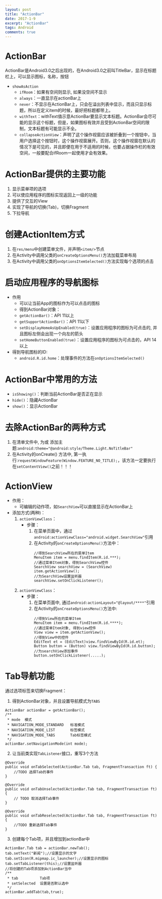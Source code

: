 ```yaml
---
layout: post
title: "ActionBar"
date: 2017-1-9
excerpt: "ActionBar"
tags: Android
comments: true
---
```


# ActionBar
ActionBar是Android3.0之后出现的，在Android3.0之前叫TitleBar，显示在标题栏上，可以显示图标，名称，按钮

- ``showAsAction``
	- ``ifRoom``：如果有空间则显示, 如果没空间不显示
	- ``always``：一直显示在actionBar上
	- ``never``：不显示在ActionBar上，只会在溢出列表中显示，而且只显示标题，所以在定义item的时候，最好把标题都带上。    
	- ``withText``：withText值示意ActionBar要显示文本标题。ActionBar会尽可能的显示这个标题，但是，如果图标有效并且受到ActionBar空间的限制，文本标题有可能显示不全。
	- ``collapseActionView``：声明了这个操作视窗应该被折叠到一个按钮中，当用户选择这个按钮时，这个操作视窗展开。否则，这个操作视窗在默认的情况下是可见的，并且即便在用于不适用的时候，也要占据操作栏的有效空间，一般要配合ifRoom一起使用才会有效果。

# ActionBar提供的主要功能
1. 显示菜单项的选项
2. 可以使应用程序的图标实现返回上一级的功能
3. 提供了交互的View
4. 实现了导航的切换(Tab)，切换Fragment
5. 下拉导航

# 创建ActionItem方式
1. 在``res/menu``中创建菜单文件，并声明``<item/>``节点
2. 在Activity中调用父类的``onCreateOptionsMenu()``方法加载菜单布局
3. 在Activity中调用父类的``onOptionsItemSelected()``方法实现每个选项的点击

# 启动应用程序的导航图标
- 作用
	- 可以让当前App的图标作为可以点击的图标
	- 得到ActionBar对象：
	- ``getActionBar()``：API 11以上
	- ``getSupportActionBar()``：API 11以下
	- ``setDisplayHomeAsUpEnabled(true)``：设置应用程序的图标为可点击的, 并且图标左侧会出现一个向左的箭头
	- ``setHomeButtonEnabled(true)``：设置应用程序的图标为可点击的，API 14以上
- 得到导航图标的ID:
	- ``android.R.id.home``：处理事件的方法在``onOptionsItemSelected()``

# ActionBar中常用的方法
- ``isShowing()``：判断当前ActionBar是否正在显示
- ``hide()``：隐藏ActionBar
- ``show()``：显示ActionBar

# 去除ActionBar的两种方式
1. 在清单文件中, 为<application/>或<activity/> 添加主题:``android:theme="@android:style/Theme.Light.NoTitleBar" ``
2. 在Activity的onCreate() 方法中, 第一执行:``requestWindowFeature(Window.FEATURE_NO_TITLE);``，该方法一定要执行在``setContentView()``之前！！！

# ActionView
- 作用：
	- 可编辑的动作项，如``SearchView``可以直接显示在ActionBar上
- 添加方式(两种)：
	1. ``actionViewClass``：
  		- 步骤：
      		1. 在菜单页面中，通过``android:actionViewClass="android.widget.SearchView"``引用
         	2. 在Activity的``onCreateOptionsMenu()``方法中：
				```
         		//得到SearchView所在的菜单Item
         		MenuItem item = menu.findItem(R.id.***);
         		//通过菜单Item对象，得到SearchView控件
         		SearchView searchView = (SearchView) item.getActionView();
         		//为SearchView设置监听器
         		searchView.setOnClickListener();
				```
  	2. ``actionViewClass``：
  		- 步骤：
	  		1. 在菜单页面中, 通过``android:actionLayout="@layout/****"``引用
	  		2. 在Activity的``onCreateOptionsMenu()``方法中:
		  		```
		  		//得到View所在的菜单Item
				MenuItem item = menu.findItem(R.id.****);
				//通过菜单Item对象, 得到view控件
				View view = item.getActionView();
				//得到View中的控件
				EditText et = (EditText)view.findViewById(R.id.et);
				Button button = (Button) view.findViewById(R.id.button);
				//为searchView添加事件
				button.setOnClickListener(.....);
		  		```

# Tab导航功能
通过选项标签来切换Fragment：
1. 得到ActionBar对象，并且设置导航模式为``TABS``
```
ActionBar actionBar = getActionBar();
/**
 * mode  模式
 * NAVIGATION_MODE_STANDARD   标准模式
 * NAVIGATION_MODE_LIST       标签模式
 * NAVIGATION_MODE_TABS       Tab标签模式
 */
actionBar.setNavigationMode(int mode);
```
2. 让当前类实现``TabListener``接口，重写3个方法
```
@Override
public void onTabSelected(ActionBar.Tab tab, FragmentTransaction ft) {
    //TODO 选择Tab的事件
}

@Override
public void onTabUnselected(ActionBar.Tab tab, FragmentTransaction ft) {
    // TODO 取消选择Tab事件
}

@Override
public void onTabReselected(ActionBar.Tab tab, FragmentTransaction ft) {
    //TODO 重新选择Tab事件
}
```
3. 创建每个Tab项，并且增加到actionBar中
```
ActionBar.Tab tab = actionBar.newTab();
tab.setText("新闻");//设置显示的文字
tab.setIcon(R.mipmap.ic_launcher);//设置显示的图标
tab.setTabListener(this);//设置监听器
//将创建的Tab项添加到ActionBar当中
/**
 * tab          Tab项
 * setSelected  设置是否默认选中
 */
actionBar.addTab(tab,true);
```